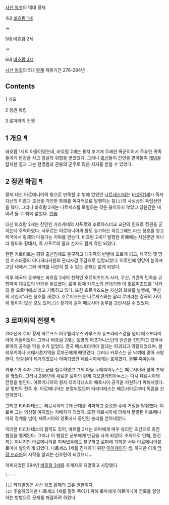 [사산 왕조](%EC%82%AC%EC%82%B0%20%EC%99%95%EC%A1%B0.md)의 역대 황제

4대 [바흐람 1세](%EB%B0%94%ED%9D%90%EB%9E%8C%201%EC%84%B8.md)

→

5대 바흐람 2세

→

6대 [바흐람 3세](%EB%B0%94%ED%9D%90%EB%9E%8C%203%EC%84%B8.md)

  
[사산 왕조](%EC%82%AC%EC%82%B0%20%EC%99%95%EC%A1%B0.md)의 5대
[황제](%ED%99%A9%EC%A0%9C.md) 제위기간 276-294년

## Contents

    

1 개요

2 정권 확립

3 로마와의 전쟁

## 1 개요 ¶

바흐람 1세의 아들이였는데, 바흐람 2세는 통치 초기에 무례한 폭군이어서 주요한 귀족들에게 반감을 사고 암살의 위협을 받았었다. 그러나
[충신](%EC%B6%A9%EC%8B%A0.md)들이 간언을 받아들여 [개념](%EA%B0%9C%EB%85%90.md)을 탑재한
결과 그는 현명함과 관용의 군주로 많은 지지를 받을 수 있었다.

## 2 정권 확립 ¶

황제 대신 아르메니아의 왕으로 만족할 수 밖에 없었던 [나르세스1세](%EB%82%98%EB%A5%B4%EC%84%B8%EC%8A%A4%201%EC%84%B8.md)는 [바흐람1세](%EB%B0%94%ED%9D%90%EB%9E%8C%201%EC%84%B8.md)가 죽자 자신의 이름과 초상을 각인한 화폐를
독자적으로 발행하는 등`[1]`의 사실상의 독립선언을 했다. 그러나 바흐람 2세는 나르세스를 토벌하는 것은 용이하지 않았고 당분간은 내버려
둘 수 밖에 없었다. [안습](%EC%95%88%EC%8A%B5.md)

  

대신 바흐람 2세는 장인인 카라케네의 샤푸르와 조로아스터교 교단의 힘으로 정권을 굳히는데 주력하였다. 샤푸르는 아르메니아의 왕도 능가하는
하르그베드 라는 칭호를 얻고 제국에서 황제의 다음가는 지위를 얻는다. 바흐람 2세가 발행한 화폐에는 자신뿐만 아니라 왕비와 황태자, 즉
샤푸르의 딸과 손자도 함께 각인 되었다.  

  

한편 카르티르는 평민 출신임에도 불구하고 대귀족의 반열에 오르게 되고, 제국의 옛 땅인 이스타훌의 아나히타사원의 관리자겸 주감으로
임명되었다. 이로인해 명망이 높아져 교단 내에서 그와 어깨를 나란히 할 수 있는 존재는 없게 되었다.  

  

이후 제국의 동부에는 바흐람 2세의 친척인 호르미즈드가 사카, 쿠샨, 기란의 민족을 규합하여 대규모의 반란을 일으켰다. 로마 황제 카루스의
연대기엔 이 호르미즈드를 '사카의 왕 오르미에스'라고 기록하고 있다. 또한 호르미즈드는 자신의 화폐를 발행해, '쿠샨의 샤한샤'라는 칭호를
새겼다. 호르미즈드는 나르세스와는 달리 로마라는 강국의 사이에 놓이지 않은 것도 있어,`[2]` 장기에 걸쳐 페르시아 동부를 교란시킬 수
있었다.

## 3 로마와의 전쟁 ¶

282년에 로마 황제 마르크스 아우렐리우스 카루스가 유프라테스강을 넘어 메소포타미아에 쳐들어왔다. 그러나 바흐람 2세는 동방의 아프가니스탄의
반란을 진압하고 있어서 로마의 공격을 막을 수가 없었다. 결국 메소포타미아 일대는 파괴되고 약탈되었으며, 셀레우키아나 크테시폰지역을
로마군에게 빼앗겼다. 그러나 카루스는 곧 낙뢰에 맞아 사망한다. 암살설이 제기되었으나 어찌되었건 페르시아에게는 호재였다. <del>운빨
죽이는데</del>

  

카루스가 죽자 로마는 군을 철수하였고 그의 아들 누메리아누스는 페르시아와 평화 조약을 맺었다. 그러나 286년에 새로운 로마의 황제
디오클레티아누스는 다시 페르시아와 전쟁을 벌인다. 아르메니아의 왕자 티리다테스의 페르시아 공격을 지원하기 위해서였다. 곧 몇번의 전투 후,
아르메니아는 분열되었으며 티리다테스는 페르시아로부터 독립을 선언하였다.  

  

그리고 티리다테스는 페르시아의 2개 군대를 격파하고 중요한 수비 거점을 탈취했다. 이로써 그는 의심할 여지없는 지배자가 되었다. 또한
페르시아에 의해서 분열된 아르메니아의 경계를 넘어, 페르시아의 영토에서 공인된 승리를 얻어내었다.  

  

이러한 티리다테스의 활약도 있어, 바르람 2세는 로마에게 매우 유리한 조건으로 휴전 협정을 맺게된다. 그러나 이 협정은 군부에게 반감을 사게
되었다. 조약으로 인해, 완전히는 아니지만 아르메니아를 지켜냈음에도 불구하고 로마에 가까운 서부 아르메니아를 로마에 할양하게 되었다.
나르세스 1세를 견제하기 위한 [이이제이](%EC%9D%B4%EC%9D%B4%EC%A0%9C%EC%9D%B4.md)인 셈. 하지만 이게
[막장 드라마](%EB%A7%89%EC%9E%A5%20%EB%93%9C%EB%9D%BC%EB%A7%88.md)의 시작을 알리는 신호탄이
되었으니...

  

어찌되었든 294년 [바흐람 3세](%EB%B0%94%ED%9D%90%EB%9E%8C%203%EC%84%B8.md)를 후계자로 지명하고
사망했다.

`\----`

`[1]` 화폐발행은 사산 왕조 황제의 고유 권한이다.  
`[2]` 후술하겠지만 나르세스 1세를 말려 죽이기 위해 로마에게 아르메니아 영토를 할양하는 방법으로 문제를 해결하려 하였다.


